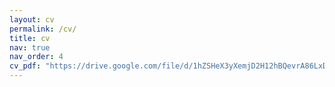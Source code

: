 ```yaml
---
layout: cv
permalink: /cv/
title: cv
nav: true
nav_order: 4
cv_pdf: "https://drive.google.com/file/d/1hZSHeX3yXemjD2H12hBQevrA86LxD5MM/view?usp=sharing"
---
```

